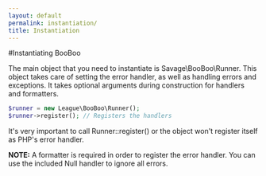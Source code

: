 ```yaml
---
layout: default
permalink: instantiation/
title: Instantiation
---
```


#Instantiating BooBoo

The main object that you need to instantiate is Savage\BooBoo\Runner. This object takes care of setting the error
handler, as well as handling errors and exceptions. It takes optional arguments during construction for handlers and
formatters.

~~~ php
$runner = new League\BooBoo\Runner();
$runner->register(); // Registers the handlers
~~~

It's very important to call Runner::register() or the object won't register itself as PHP's error handler.

**NOTE:** A formatter is required in order to register the error handler. You can use the included Null handler to ignore all errors.